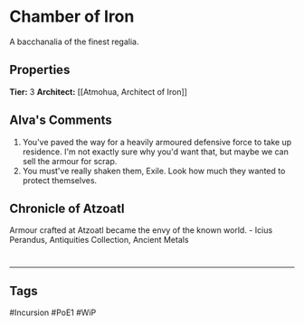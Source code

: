 # Chamber of Iron
A bacchanalia of the finest regalia.

## Properties
**Tier:** 3
**Architect:** [[Atmohua, Architect of Iron]]

## Alva's Comments
1. You've paved the way for a heavily armoured defensive force to take up residence. I'm not exactly sure why you'd want that, but maybe we can sell the armour for scrap.
2. You must've really shaken them, Exile. Look how much they wanted to protect themselves.

## Chronicle of Atzoatl
Armour crafted at Atzoatl became the envy of the known world. - Icius Perandus, Antiquities Collection, Ancient Metals

#
---
## Tags
#Incursion
#PoE1
#WiP

